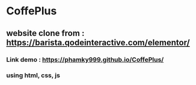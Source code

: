 # CoffePlus
## website clone from : https://barista.qodeinteractive.com/elementor/
### Link demo : https://phamky999.github.io/CoffePlus/
### using html, css, js
